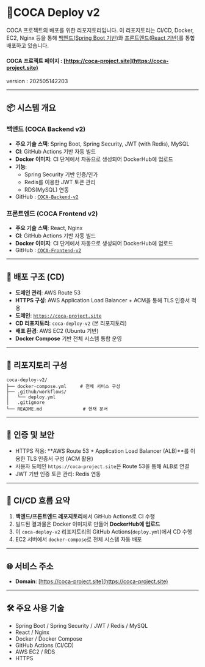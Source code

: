 # 📆COCA Deploy v2  
  
COCA 프로젝트의 배포를 위한 리포지토리입니다. 이 리포지토리는 CI/CD, Docker, EC2, Nginx 등을 통해 [백엔드(Spring Boot 기반)](https://github.com//KRSuchan/COCA-Backend-v2/)와 [프론트엔드(React 기반)](https://github.com//KRSuchan/COCA-Frontend-v2/)를 통합 배포하고 있습니다.  
#### COCA 프로젝트 페이지 : [https://coca-project.site](https://coca-project.site)  
version : 202505142203

---

## 📦 시스템 개요

### 백엔드 (COCA Backend v2)
- **주요 기술 스택**: Spring Boot, Spring Security, JWT (with Redis), MySQL
- **CI**: GitHub Actions 기반 자동 빌드
- **Docker 이미지**: CI 단계에서 자동으로 생성되어 DockerHub에 업로드
- **기능**:
  - Spring Security 기반 인증/인가
  - Redis를 이용한 JWT 토큰 관리
  - RDS(MySQL) 연동
- GitHub : [`COCA-Backend-v2`](https://github.com/KRSuchan/COCA-Backend-v2)

### 프론트엔드 (COCA Frontend v2)
- **주요 기술 스택**: React, Nginx
- **CI**: GitHub Actions 기반 자동 빌드
- **Docker 이미지**: CI 단계에서 자동으로 생성되어 DockerHub에 업로드
- GitHub : [`COCA-Frontend-v2`](https://github.com//KRSuchan/COCA-Frontend-v2)

---

## 🚀 배포 구조 (CD)

- **도메인 관리**: AWS Route 53
- **HTTPS 구성**: AWS Application Load Balancer + ACM을 통해 TLS 인증서 적용
- **도메인**: [`https://coca-project.site`](https://coca-project.site)
- **CD 리포지토리**: `coca-deploy-v2` (본 리포지토리)
- **배포 환경**: AWS EC2 (Ubuntu 기반)
- **Docker Compose** 기반 전체 시스템 통합 운영

---

## 📁 리포지토리 구성
```
coca-deploy-v2/  
├── docker-compose.yml     # 전체 서비스 구성  
├── .github/workflows/
│   └── deploy.yml
│   .gitignore
└── README.md               # 현재 문서
```

---

## 🔐 인증 및 보안

- HTTPS 적용: **AWS Route 53 + Application Load Balancer (ALB)**를 이용한 TLS 인증서 구성 (ACM 활용)
- 사용자 도메인 `https://coca-project.site`은 Route 53을 통해 ALB로 연결
- JWT 기반 인증 토큰 관리: Redis 연동

---

## 🔄 CI/CD 흐름 요약

1. **백엔드/프론트엔드 레포지토리**에서 GitHub Actions로 CI 수행
2. 빌드된 결과물은 Docker 이미지로 만들어 **DockerHub에 업로드**
3. 이 `coca-deploy-v2` 리포지토리의 GitHub Actions(`deploy.yml`)에서 CD 수행
4. EC2 서버에서 `docker-compose`로 전체 시스템 자동 배포

---

## 🌐 서비스 주소

- **Domain**: [https://coca-project.site](https://coca-project.site)

---

## 🛠 주요 사용 기술

- Spring Boot / Spring Security / JWT / Redis / MySQL
- React / Nginx
- Docker / Docker Compose
- GitHub Actions (CI/CD)
- AWS EC2 / RDS
- HTTPS
